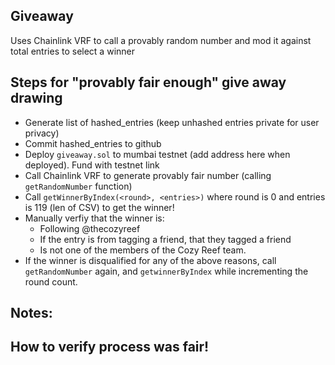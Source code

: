 ## Giveaway 

Uses Chainlink VRF to call a provably random number and mod it against total entries to select a winner

## Steps for "provably fair enough" give away drawing
- Generate list of hashed_entries (keep unhashed entries private for user privacy)
- Commit hashed_entries to github
- Deploy `giveaway.sol` to mumbai testnet (add address here when deployed). Fund with testnet link
- Call Chainlink VRF to generate provably fair number (calling `getRandomNumber` function)
- Call `getWinnerByIndex(<round>, <entries>)` where round is 0 and entries is 119 (len of CSV) to get the winner!
- Manually verfiy that the winner is:
	- Following @thecozyreef
	- If the entry is from tagging a friend, that they tagged a friend
	- Is not one of the members of the Cozy Reef team.
- If the winner is disqualified for any of the above reasons, call `getRandomNumber` again, and `getwinnerByIndex` while incrementing the round count.


## Notes:


## How to verify process was fair!

